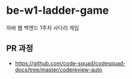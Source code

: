 # be-w1-ladder-game

자바 웹 백엔드 1주차 사다리 게임

## PR 과정

- <https://github.com/code-squad/codesquad-docs/tree/master/codereview-auto>
